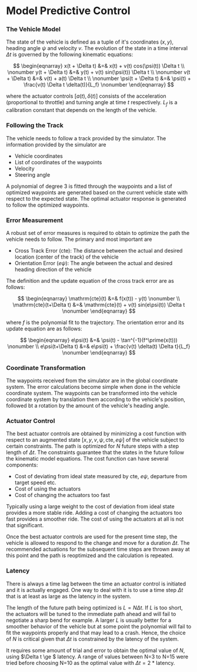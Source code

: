 
# Model Predictive Control

### The Vehicle Model

The state of the vehicle is defined as a tuple of it's coordinates $\left( x, y \right)$, heading angle $\psi$ and velocity $v$. The evolution of the state in a time interval $\Delta t$ is governed by the following kinematic equations:

$$
\begin{eqnarray}
x(t + \Delta t) &=& x(t) + v(t) cos(\psi(t)) \Delta t \\ \nonumber
y(t + \Delta t) &=& y(t) + v(t) sin(\psi(t)) \Delta t \\ \nonumber
v(t + \Delta t) &=& v(t) + a(t) \Delta t \\ \nonumber
\psi(t + \Delta t) &=& \psi(t) + \frac{v(t) \Delta t \delta(t)}{L_f} \nonumber
\end{eqnarray}
$$

where the actuator controls $\left [ a(t), \delta(t) \right ]$ consists of the acceleration (proportional to throttle)  and turning angle at time $t$ respectively. $L_f$ is a calibration constant that depends on the length of the vehicle.

### Following the Track

The vehicle needs to follow a track provided by the simulator. The information provided by the simulator are
- Vehicle coordinates
- List of coordinates of the waypoints
- Velocity
- Steering angle

A polynomial of degree 3 is fitted through the waypoints and a list of optimized waypoints are generated based on the current vehicle state with respect to the expected state. The optimal actuator response is generated to follow the optimized waypoints.

### Error Measurement

A robust set of error measures is required to obtain to optimize the path the vehicle needs to follow. The primary and most important are
- Cross Track Error (cte): The distance between the actual and desired location (center of the track) of the vehicle 
- Orientation Error ($e\psi$): The angle between the actual and desired heading direction of the vehicle

The definition and the update equation of the cross track error are as follows:

$$
\begin{eqnarray}
\mathrm{cte}(t) &=& f(x(t)) - y(t) \nonumber \\
\mathrm{cte}(t+\Delta t) &=& \mathrm{cte}(t) + v(t) sin(e\psi(t)) \Delta t \nonumber
\end{eqnarray}
$$

where $f$ is the polynomial fit to the trajectory. The orientation error and its update equation are as follows:

$$
\begin{eqnarray}
e\psi(t) &=& \psi(t) - \tan^{-1}(f^\prime(x(t))) \nonumber \\
e\psi(t+\Delta t) &=& e\psi(t) + \frac{v(t) \delta(t) \Delta t}{L_f} \nonumber
\end{eqnarray}
$$

### Coordinate Transformation

The waypoints received from the simulator are in the global coordinate system. The error calculations become simple when done in the vehicle coordinate system. The waypoints can be transformed into the vehicle coordinate system by translation them according to the vehicle's position, followed bt a rotation by the amount of the vehicle's heading angle.

### Actuator Control

The best actuator controls are obtained by minimizing a cost function with respect to an augmented state $[x, y, v, \psi, \mathrm{cte}, e\psi]$ of the vehicle subject to certain constraints. The path is optimized for $N$ future steps  with a step length of $\Delta t$. The constraints guarantee that the states in the future follow the kinematic model equations. The cost function can have several components:
- Cost of deviating from ideal state measured by cte, $e\psi$, departure from target speed etc.
- Cost of using the actuators
- Cost of changing the actuators too fast

Typically using a large weight to the cost of deviation from ideal state provides a more stable ride. Adding a cost of changing the actuators too fast provides a smoother ride. The cost of using the actuators at all is not that significant.

Once the best actuator controls are used for the present time step, the vehicle is allowed to respond to the change and move for a duration $\Delta t$. The recommended actuations for the subsequent time steps are thrown away at this point and the path is reoptimized and the calculation is repeated.

### Latency

There is always a time lag between the time an actuator control is initiated and it is actually engaged. One way to deal with it is to use a time step $\Delta t$ that is at least as large as the latency in the system. 

The length of the future path being optimized is $L = N \Delta t$. If $L$ is too short, the actuators will be tuned to the immediate path ahead and will fail to negotiate a sharp bend for example. A larger $L$ is usually better for a smoother behavior of the vehicle but at some point the polynomial will fail to fit the waypoints properly and that may lead to a crash. Hence, the choice of $N$ is critical given that $\Delta t$ is constrained by the latency of the system.

It requires some amount of trial and error to obtain the optimal value of $N$, using $\Delta t \ge $ latency. A range of values between N=3 to N=15 were tried before choosing N=10 as the optimal value with $\Delta t = 2$ * latency.


```python

```
